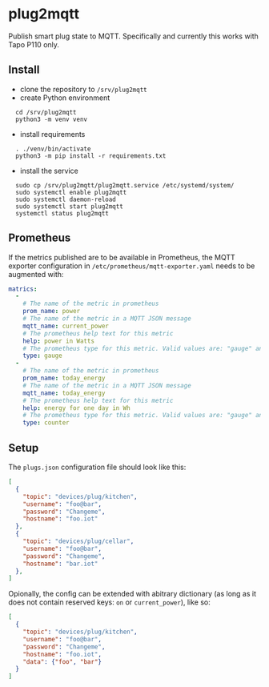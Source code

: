 # plug2mqtt

Publish smart plug state to MQTT. Specifically and currently this works with Tapo P110 only.

## Install

- clone the repository to `/srv/plug2mqtt`
- create Python environment
```
  cd /srv/plug2mqtt
  python3 -m venv venv
```
- install requirements
```
  . ./venv/bin/activate
  python3 -m pip install -r requirements.txt
```
- install the service
```
  sudo cp /srv/plug2mqtt/plug2mqtt.service /etc/systemd/system/
  sudo systemctl enable plug2mqtt
  sudo systemctl daemon-reload
  sudo systemctl start plug2mqtt
  systemctl status plug2mqtt
```

## Prometheus

If the metrics published are to be available in Prometheus, the MQTT exporter configuration
in `/etc/prometheus/mqtt-exporter.yaml` needs to be augmented with:
```yaml
matrics:
  -
    # The name of the metric in prometheus
    prom_name: power
    # The name of the metric in a MQTT JSON message
    mqtt_name: current_power
    # The prometheus help text for this metric
    help: power in Watts
    # The prometheus type for this metric. Valid values are: "gauge" and "counter"
    type: gauge
  -
    # The name of the metric in prometheus
    prom_name: today_energy
    # The name of the metric in a MQTT JSON message
    mqtt_name: today_energy
    # The prometheus help text for this metric
    help: energy for one day in Wh
    # The prometheus type for this metric. Valid values are: "gauge" and "counter"
    type: counter
```

## Setup

The `plugs.json` configuration file should look like this:
```json
[
  {
    "topic": "devices/plug/kitchen",
    "username": "foo@bar",
    "password": "Changeme",
    "hostname": "foo.iot"
  },
  {
    "topic": "devices/plug/cellar",
    "username": "foo@bar",
    "password": "Changeme",
    "hostname": "bar.iot"
  },
]
```

Opionally, the config can be extended with abitrary dictionary (as long as it does not contain reserved keys: `on` or `current_power`), like so:

```json
[
  {
    "topic": "devices/plug/kitchen",
    "username": "foo@bar",
    "password": "Changeme",
    "hostname": "foo.iot",
    "data": {"foo", "bar"}
  }
]
```
